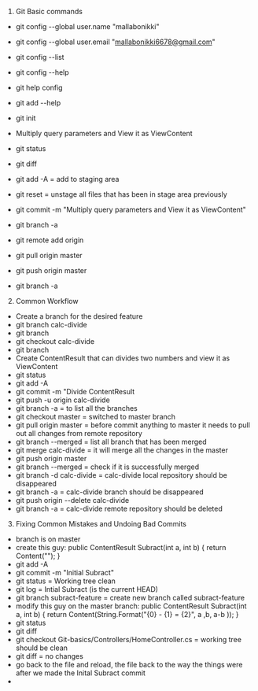 1. Git Basic commands
 * git config --global user.name "mallabonikki"
 * git config --global user.email "mallabonikki6678@gmail.com"
 * git config --list
 * git config --help
 * git help config
 * git add --help
 
 * git init

 * Multiply query parameters and View it as ViewContent 
 * git status
 * git diff
 * git add -A = add to staging area
 * git reset = unstage all files that has been in stage area previously
 * git commit -m "Multiply query parameters and View it as ViewContent"
 * git branch -a
 * git remote add origin <url>
 * git pull origin master
 * git push origin master
 * git branch -a

2. Common Workflow
 * Create a branch for the desired feature
 * git branch calc-divide
 * git branch
 * git checkout calc-divide
 * git branch
 * Create ContentResult that can divides two numbers and view it as ViewContent
 * git status
 * git add -A
 * git commit -m "Divide ContentResult
 * git push -u origin calc-divide
 * git branch -a = to list all the branches
 * git checkout master = switched to master branch
 * git pull origin master = before commit anything to master it needs to pull out all changes from remote repository
 * git branch --merged = list all branch that has been merged
 * git merge calc-divide = it will merge all the changes in the master
 * git push origin master
 * git branch --merged = check if it is successfully merged
 * git branch -d calc-divide = calc-divide local repository should be disappeared
 * git branch -a = calc-divide branch should be disappeared
 * git push origin --delete calc-divide
 * git branch -a = calc-divide remote repository should be deleted
 
3. Fixing Common Mistakes and Undoing Bad Commits
 * branch is on master
 * create this guy: public ContentResult Subract(int a, int b)
                    {
                        return Content("");
                    }
 * git add -A
 * git commit -m "Initial Subract"
 * git status = Working tree clean
 * git log = Intial Subract (is the current HEAD)
 * git branch subract-feature = create new branch called subract-feature
 * modify this guy on the master branch: public ContentResult Subract(int a, int b)
                         {
                             return Content(String.Format("{0} - {1} = {2}", a ,b, a-b ));
                         }
 * git status
 * git diff
 * git checkout Git-basics/Controllers/HomeController.cs = working tree should be clean
 * git diff = no changes
 * go back to the file and reload, the file back to the way the things were after we made the Inital Subract commit
 * 
 

 
  
  


 
  
